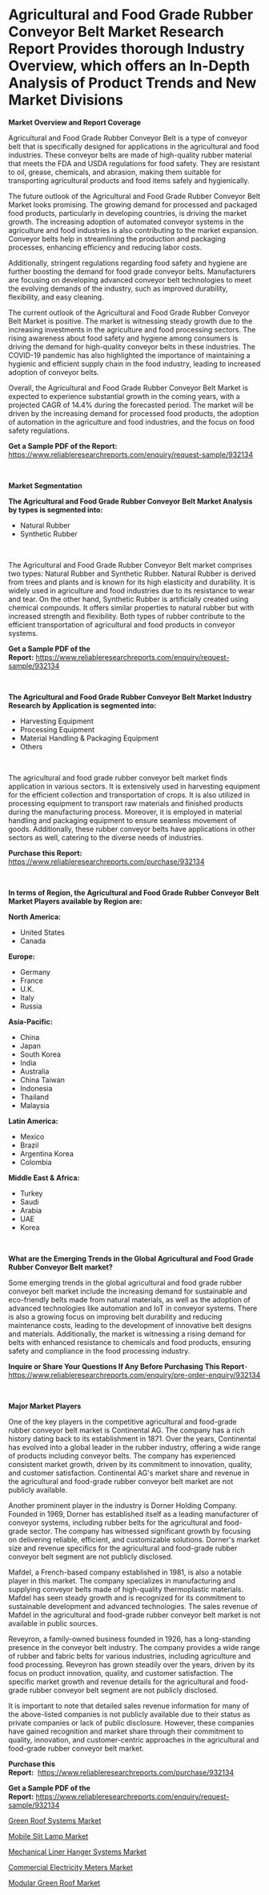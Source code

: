 <p><h1>Agricultural and Food Grade Rubber Conveyor Belt Market Research Report Provides thorough Industry Overview, which offers an In-Depth Analysis of Product Trends and New Market Divisions</h1></p><p><strong>Market Overview and Report Coverage</strong></p>
<p><p>Agricultural and Food Grade Rubber Conveyor Belt is a type of conveyor belt that is specifically designed for applications in the agricultural and food industries. These conveyor belts are made of high-quality rubber material that meets the FDA and USDA regulations for food safety. They are resistant to oil, grease, chemicals, and abrasion, making them suitable for transporting agricultural products and food items safely and hygienically.</p><p>The future outlook of the Agricultural and Food Grade Rubber Conveyor Belt Market looks promising. The growing demand for processed and packaged food products, particularly in developing countries, is driving the market growth. The increasing adoption of automated conveyor systems in the agriculture and food industries is also contributing to the market expansion. Conveyor belts help in streamlining the production and packaging processes, enhancing efficiency and reducing labor costs.</p><p>Additionally, stringent regulations regarding food safety and hygiene are further boosting the demand for food grade conveyor belts. Manufacturers are focusing on developing advanced conveyor belt technologies to meet the evolving demands of the industry, such as improved durability, flexibility, and easy cleaning.</p><p>The current outlook of the Agricultural and Food Grade Rubber Conveyor Belt Market is positive. The market is witnessing steady growth due to the increasing investments in the agriculture and food processing sectors. The rising awareness about food safety and hygiene among consumers is driving the demand for high-quality conveyor belts in these industries. The COVID-19 pandemic has also highlighted the importance of maintaining a hygienic and efficient supply chain in the food industry, leading to increased adoption of conveyor belts.</p><p>Overall, the Agricultural and Food Grade Rubber Conveyor Belt Market is expected to experience substantial growth in the coming years, with a projected CAGR of 14.4% during the forecasted period. The market will be driven by the increasing demand for processed food products, the adoption of automation in the agriculture and food industries, and the focus on food safety regulations.</p></p>
<p><strong>Get a Sample PDF of the Report:</strong> <a href="https://www.reliableresearchreports.com/enquiry/request-sample/932134">https://www.reliableresearchreports.com/enquiry/request-sample/932134</a></p>
<p>&nbsp;</p>
<p><strong>Market Segmentation</strong></p>
<p><strong>The Agricultural and Food Grade Rubber Conveyor Belt Market Analysis by types is segmented into:</strong></p>
<p><ul><li>Natural Rubber</li><li>Synthetic Rubber</li></ul></p>
<p>&nbsp;</p>
<p><p>The Agricultural and Food Grade Rubber Conveyor Belt market comprises two types: Natural Rubber and Synthetic Rubber. Natural Rubber is derived from trees and plants and is known for its high elasticity and durability. It is widely used in agriculture and food industries due to its resistance to wear and tear. On the other hand, Synthetic Rubber is artificially created using chemical compounds. It offers similar properties to natural rubber but with increased strength and flexibility. Both types of rubber contribute to the efficient transportation of agricultural and food products in conveyor systems.</p></p>
<p><strong>Get a Sample PDF of the Report:</strong>&nbsp;<a href="https://www.reliableresearchreports.com/enquiry/request-sample/932134">https://www.reliableresearchreports.com/enquiry/request-sample/932134</a></p>
<p>&nbsp;</p>
<p><strong>The Agricultural and Food Grade Rubber Conveyor Belt Market Industry Research by Application is segmented into:</strong></p>
<p><ul><li>Harvesting Equipment</li><li>Processing Equipment</li><li>Material Handling & Packaging Equipment</li><li>Others</li></ul></p>
<p>&nbsp;</p>
<p><p>The agricultural and food grade rubber conveyor belt market finds application in various sectors. It is extensively used in harvesting equipment for the efficient collection and transportation of crops. It is also utilized in processing equipment to transport raw materials and finished products during the manufacturing process. Moreover, it is employed in material handling and packaging equipment to ensure seamless movement of goods. Additionally, these rubber conveyor belts have applications in other sectors as well, catering to the diverse needs of industries.</p></p>
<p><strong>Purchase this Report:</strong>&nbsp; <a href="https://www.reliableresearchreports.com/purchase/932134">https://www.reliableresearchreports.com/purchase/932134</a></p>
<p>&nbsp;</p>
<p><strong>In terms of Region, the Agricultural and Food Grade Rubber Conveyor Belt Market Players available by Region are:</strong></p>
<p>
    <p> <strong> North America: </strong>
        <ul>
            <li>United States</li>
            <li>Canada</li>
        </ul>
        </p> 
    <p> <strong> Europe: </strong>
        <ul>
            <li>Germany</li>
            <li>France</li>
            <li>U.K.</li>
            <li>Italy</li>
            <li>Russia</li>
        </ul>
        </p> 
    <p> <strong> Asia-Pacific: </strong>
        <ul>
            <li>China</li>
            <li>Japan</li>
            <li>South Korea</li>
            <li>India</li>
            <li>Australia</li>
            <li>China Taiwan</li>
            <li>Indonesia</li>
            <li>Thailand</li>
            <li>Malaysia</li>
        </ul>
        </p> 
    <p> <strong> Latin America: </strong>
        <ul>
            <li>Mexico</li>
            <li>Brazil</li>
            <li>Argentina Korea</li>
            <li>Colombia</li>
        </ul>
        </p> 
    <p> <strong> Middle East & Africa: </strong>
        <ul>
            <li>Turkey</li>
            <li>Saudi</li>
            <li>Arabia</li>
            <li>UAE</li>
            <li>Korea</li>
        </ul>
    </p>
    </p>
<p>&nbsp;</p>
<p><strong>What are the Emerging Trends in the Global Agricultural and Food Grade Rubber Conveyor Belt market?</strong></p>
<p><p>Some emerging trends in the global agricultural and food grade rubber conveyor belt market include the increasing demand for sustainable and eco-friendly belts made from natural materials, as well as the adoption of advanced technologies like automation and IoT in conveyor systems. There is also a growing focus on improving belt durability and reducing maintenance costs, leading to the development of innovative belt designs and materials. Additionally, the market is witnessing a rising demand for belts with enhanced resistance to chemicals and food products, ensuring safety and compliance in the food processing industry.</p></p>
<p><strong>Inquire or Share Your Questions If Any Before Purchasing This Report</strong>- <a href="https://www.reliableresearchreports.com/enquiry/pre-order-enquiry/932134">https://www.reliableresearchreports.com/enquiry/pre-order-enquiry/932134</a></p>
<p>&nbsp;</p>
<p><strong>Major Market Players</strong></p>
<p><p>One of the key players in the competitive agricultural and food-grade rubber conveyor belt market is Continental AG. The company has a rich history dating back to its establishment in 1871. Over the years, Continental has evolved into a global leader in the rubber industry, offering a wide range of products including conveyor belts. The company has experienced consistent market growth, driven by its commitment to innovation, quality, and customer satisfaction. Continental AG's market share and revenue in the agricultural and food-grade rubber conveyor belt market are not publicly available.</p><p>Another prominent player in the industry is Dorner Holding Company. Founded in 1969, Dorner has established itself as a leading manufacturer of conveyor systems, including rubber belts for the agricultural and food-grade sector. The company has witnessed significant growth by focusing on delivering reliable, efficient, and customizable solutions. Dorner's market size and revenue specifics for the agricultural and food-grade rubber conveyor belt segment are not publicly disclosed.</p><p>Mafdel, a French-based company established in 1981, is also a notable player in this market. The company specializes in manufacturing and supplying conveyor belts made of high-quality thermoplastic materials. Mafdel has seen steady growth and is recognized for its commitment to sustainable development and advanced technologies. The sales revenue of Mafdel in the agricultural and food-grade rubber conveyor belt market is not available in public sources.</p><p>Reveyron, a family-owned business founded in 1926, has a long-standing presence in the conveyor belt industry. The company provides a wide range of rubber and fabric belts for various industries, including agriculture and food processing. Reveyron has grown steadily over the years, driven by its focus on product innovation, quality, and customer satisfaction. The specific market growth and revenue details for the agricultural and food-grade rubber conveyor belt segment are not publicly disclosed.</p><p>It is important to note that detailed sales revenue information for many of the above-listed companies is not publicly available due to their status as private companies or lack of public disclosure. However, these companies have gained recognition and market share through their commitment to quality, innovation, and customer-centric approaches in the agricultural and food-grade rubber conveyor belt market.</p></p>
<p><strong>Purchase this Report:</strong>&nbsp;&nbsp;<a href="https://www.reliableresearchreports.com/purchase/932134">https://www.reliableresearchreports.com/purchase/932134</a></p>
<p></p>
<p><strong>Get a Sample PDF of the Report:</strong>&nbsp;<a href="https://www.reliableresearchreports.com/enquiry/request-sample/932134">https://www.reliableresearchreports.com/enquiry/request-sample/932134</a></p>
<p><p><a href="https://www.linkedin.com/pulse/decoding-green-roof-systems-market-deep-dive-latest-jgpqe/">Green Roof Systems Market</a></p><p><a href="https://www.reportprime.com/mobile-slit-lamp-r1067">Mobile Slit Lamp Market</a></p><p><a href="https://github.com/GroverBarry/Market-Research-Report-List-1/blob/main/mechanical-liner-hanger-systems-market.md">Mechanical Liner Hanger Systems Market</a></p><p><a href="https://medium.com/@linabernier/commercial-electricity-meters-market-size-growth-forecast-2023-2030-4ed5e4372bc6">Commercial Electricity Meters Market</a></p><p><a href="https://www.linkedin.com/pulse/modular-green-roof-market-size-growth-forecast-from-2023-k95pe/">Modular Green Roof Market</a></p></p>